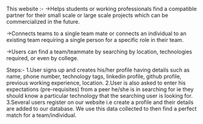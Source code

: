 This website :-
->Helps students or working professionals find a compatible partner for their small scale or large scale projects which can be commercialized in the future.

->Connects teams to a single team mate or connects an individual to an existing team requiring a single person for a specific role in their team.

->Users can find a team/teammate by searching by location, technologies required, or even by college.

Steps:-
1.User signs up and creates his/her profile having details such as name, phone number, technology tags, linkedin profile, github profile, previous working experience, location.
2.User is also asked to enter his expectations (pre-requisites) from a peer he/she is in searching for ie they should know a particular technology that the searching user is looking for.
3.Several users register on our website i.e create a profile and their details are added to our database.
We use this data collected to then find a perfect match for a team/individual.


